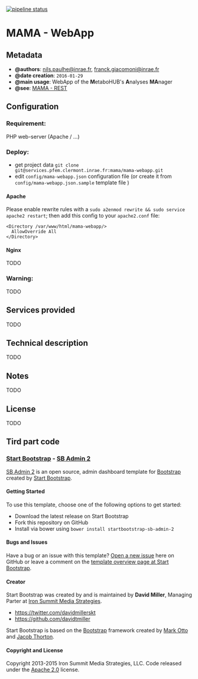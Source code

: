 [![pipeline status](https://services.pfem.clermont.inrae.fr/gitlab/mama/mama-webapp/badges/dev/pipeline.svg)](https://services.pfem.clermont.inrae.fr/gitlab/mama/mama-webapp/commits/dev)

# MAMA - WebApp

## Metadata

* **@authors**: <nils.paulhe@inrae.fr>, <franck.giacomoni@inrae.fr>
* **@date creation**: `2016-01-29`
* **@main usage**: WebApp of the **M**etaboHUB's **A**nalyses **MA**nager
* **@see**: [MAMA - REST](../mama-rest)
 
## Configuration

### Requirement:
PHP web-server (Apache / ...)

### Deploy:
* get project data `git clone git@services.pfem.clermont.inrae.fr:mama/mama-webapp.git`
* edit `config/mama-webapp.json` configuration file (or create it from `config/mama-webapp.json.sample` template file ) 
 
#### Apache

Please enable rewrite rules with a `sudo a2enmod rewrite && sudo service apache2 restart`; then add this config to your `apache2.conf` file:
```
<Directory /var/www/html/mama-webapp/>
  AllowOverride All
</Directory>
```

#### Nginx

TODO

### Warning:
TODO

## Services provided

TODO

## Technical description

TODO


## Notes

TODO

## License

TODO

## Tird part code

### [Start Bootstrap](http://startbootstrap.com/) - [SB Admin 2](http://startbootstrap.com/template-overviews/sb-admin-2/)

[SB Admin 2](http://startbootstrap.com/template-overviews/sb-admin-2/) is an open source, admin dashboard template for [Bootstrap](http://getbootstrap.com/) created by [Start Bootstrap](http://startbootstrap.com/).

#### Getting Started

To use this template, choose one of the following options to get started:
* Download the latest release on Start Bootstrap
* Fork this repository on GitHub
* Install via bower using `bower install startbootstrap-sb-admin-2`

#### Bugs and Issues

Have a bug or an issue with this template? [Open a new issue](https://github.com/IronSummitMedia/startbootstrap-sb-admin-2/issues) here on GitHub or leave a comment on the [template overview page at Start Bootstrap](http://startbootstrap.com/template-overviews/sb-admin-2/).

#### Creator

Start Bootstrap was created by and is maintained by **David Miller**, Managing Parter at [Iron Summit Media Strategies](http://www.ironsummitmedia.com/).

* https://twitter.com/davidmillerskt
* https://github.com/davidtmiller

Start Bootstrap is based on the [Bootstrap](http://getbootstrap.com/) framework created by [Mark Otto](https://twitter.com/mdo) and [Jacob Thorton](https://twitter.com/fat).

#### Copyright and License

Copyright 2013-2015 Iron Summit Media Strategies, LLC. Code released under the [Apache 2.0](https://github.com/IronSummitMedia/startbootstrap-sb-admin-2/blob/gh-pages/LICENSE) license.
